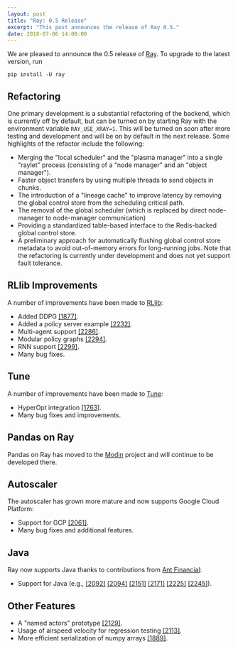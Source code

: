 ```yaml
---
layout: post
title: "Ray: 0.5 Release"
excerpt: "This post announces the release of Ray 0.5."
date: 2018-07-06 14:00:00
---
```


We are pleased to announce the 0.5 release of [Ray][1]. To upgrade to the latest
version, run

```
pip install -U ray
```

## Refactoring

One primary development is a substantial refactoring of the backend, which is
currently off by default, but can be turned on by starting Ray with the
environment variable `RAY_USE_XRAY=1`. This will be turned on soon after more
testing and development and will be on by default in the next release. Some
highlights of the refactor include the following:
- Merging the "local scheduler" and the "plasma manager" into a single "raylet"
  process (consisting of a "node manager" and an "object manager").
- Faster object transfers by using multiple threads to send objects in chunks.
- The introduction of a "lineage cache" to improve latency by removing the
  global control store from the scheduling critical path.
- The removal of the global scheduler (which is replaced by direct node-manager
  to node-manager communication)
- Providing a standardized table-based interface to the Redis-backed global
  control store.
- A preliminary approach for automatically flushing global control store
  metadata to avoid out-of-memory errors for long-running jobs.
Note that the refactoring is currently under development and does not yet
support fault tolerance.

## RLlib Improvements

A number of improvements have been made to [RLlib][2]:
- Added DDPG [[1877]](https://github.com/ray-project/ray/commit/c9a7744e5269a035eafceba35c7df3f52607b825).
- Added a policy server example [[2232]](https://github.com/ray-project/ray/commit/e5724a9cfefd5c11467ff7975397ddfb5d2fe0e7).
- Multi-agent support [[2286]](https://github.com/ray-project/ray/commit/a9a26b756098dcbd108966c52e3e7e9c9bfaf7ee).
- Modular policy graphs [[2294]](https://github.com/ray-project/ray/commit/1251abf0d1878340e3628343e2ba4a09c95e3a91).
- RNN support [[2299]](https://github.com/ray-project/ray/commit/b197c0c4044f66628c6672fe78581768a54d0e59).
- Many bug fixes.

## Tune

A number of improvements have been made to [Tune][3]:
- HyperOpt integration [[1763]](https://github.com/ray-project/ray/commit/888e70f1bee44e6988054631382143cb5939b377).
- Many bug fixes and improvements.

## Pandas on Ray

Pandas on Ray has moved to the [Modin][5] project and will continue to be
developed there.

## Autoscaler

The autoscaler has grown more mature and now supports Google Cloud Platform:
- Support for GCP [[2061]](https://github.com/ray-project/ray/commit/74dc14d1fc4da4773d317f8570402cbe69d84f51).
- Many bug fixes and additional features.

## Java

Ray now supports Java thanks to contributions from [Ant Financial][4]:
- Support for Java (e.g., [[2092]](https://github.com/ray-project/ray/commit/5918776dd49b4bba0e75e71a99a74e17c873a0c3) [[2094]](https://github.com/ray-project/ray/commit/a8d3c057c14510dc82411972bedf8367072603d2) [[2151]](https://github.com/ray-project/ray/commit/ac1e5a7d155aa38d10a0c4b036edf45467c8d876) [[2171]](https://github.com/ray-project/ray/commit/4dd46985645ad89609991a55fbcf7d79b38b7012) [[2225]](https://github.com/ray-project/ray/commit/3b5e700fd7337970537aa9746cccb6bbbfdaf216) [[2245]](https://github.com/ray-project/ray/commit/fa0ade2bc59a50ab84e4a611611c334a0d808910)).

## Other Features

- A "named actors" prototype [[2129]](https://github.com/ray-project/ray/commit/3509a33cf37132a4bca5c7e3bdabb091ea1b8ece).
- Usage of airspeed velocity for regression testing [[2113]](https://github.com/ray-project/ray/commit/01f69689ed9f87c460ba0e9afc0b670f148f1f95).
- More efficient serialization of numpy arrays [[1889]](https://github.com/ray-project/ray/commit/24c944e4991b171515287bd4bb9e25478d9f8fb2).


[1]: https://github.com/ray-project/ray
[2]: http://ray.readthedocs.io/en/latest/rllib.html
[3]: http://ray.readthedocs.io/en/latest/tune.html
[4]: https://www.antfin.com/
[5]: https://github.com/modin-project/modin
